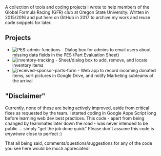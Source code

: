 A collection of tools and coding projects I wrote to help members of the Global Formula Racing (GFR) club at Oregon State University. Written in 2015/2016 and put here on GitHub in 2017 to archive my work and reuse code snippets for later.

## Projects
- ![PES-admin-functions][PES-admin-functions] -   Dialog box for admins to email users about missing data fields in the PES (Part Evaluation Sheet)
- ![inventory-tracking][inventory-tracking] -   Sheet/dialog box to add, remove, and locate inventory items
- ![received-sponsor-parts-form][received-sponsor-parts-form] -   Web app to record incoming donated items, sort pictures in Google Drive, and notify Marketing subteams of the arrival

## "Disclaimer"
Currently, none of these are being actively improved, aside from critical fixes as requested by the team. I started coding in Google Apps Script long before learning web dev best practices. This code - apart from being changed by teammates later down the road - was never intended to be public ... simply "get the job done quick" Please don't assume this code is *anywhere* close to perfect :)

That all being said, comments/questions/suggestions for any of the code you see here would be much appreciated!

[PES-admin-functions]: https://github.com/justinTM/apps-script-projects/tree/master/GlobalFormulaRacing/PES-admin-functions
[inventory-tracking]: https://github.com/justinTM/apps-script-projects/tree/master/GlobalFormulaRacing/inventory-tracking
[received-sponsor-parts-form]: https://github.com/justinTM/apps-script-projects/tree/master/GlobalFormulaRacing/received-sponsor-parts-form
